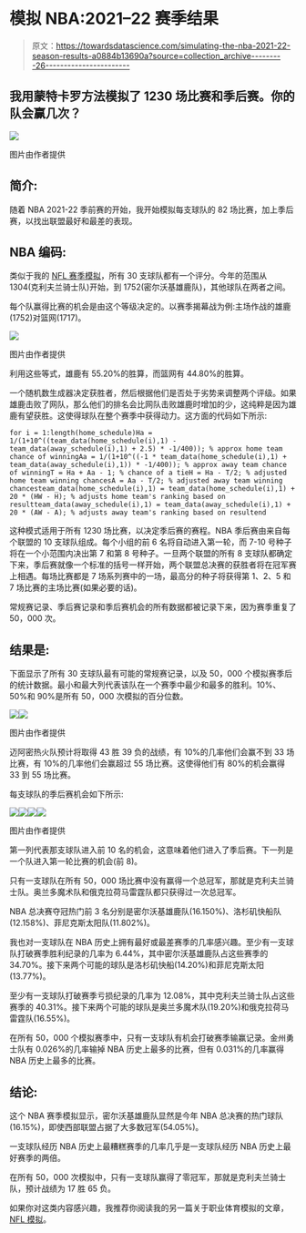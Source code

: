 # 模拟 NBA:2021–22 赛季结果

> 原文：<https://towardsdatascience.com/simulating-the-nba-2021-22-season-results-a0884b13690a?source=collection_archive---------26----------------------->

## 我用蒙特卡罗方法模拟了 1230 场比赛和季后赛。你的队会赢几次？

![](img/44dbb7ca536c8361a9f393eb1579ef4e.png)

图片由作者提供

## 简介:

随着 NBA 2021-22 季前赛的开始，我开始模拟每支球队的 82 场比赛，加上季后赛，以找出联盟最好和最差的表现。

## NBA 编码:

类似于我的 [NFL 赛季模拟](/the-nfl-simulation-monte-carlo-methods-2f110424b1dd)，所有 30 支球队都有一个评分。今年的范围从 1304(克利夫兰骑士队)开始，到 1752(密尔沃基雄鹿队)，其他球队在两者之间。

每个队赢得比赛的机会是由这个等级决定的。以赛季揭幕战为例:主场作战的雄鹿(1752)对篮网(1717)。

![](img/dff679d70c0530d13e1ae49d2ae16faf.png)

图片由作者提供

利用这些等式，雄鹿有 55.20%的胜算，而篮网有 44.80%的胜算。

一个随机数生成器决定获胜者，然后根据他们是否处于劣势来调整两个评级。如果雄鹿击败了网队，那么他们的排名会比网队击败雄鹿时增加的少，这纯粹是因为雄鹿有望获胜。这使得球队在整个赛季中获得动力。这方面的代码如下所示:

```
for i = 1:length(home_schedule)Ha = 1/(1+10^((team_data(home_schedule(i),1) - team_data(away_schedule(i),1) + 2.5) * -1/400)); % approx home team chance of winningAa = 1/(1+10^((-1 * team_data(home_schedule(i),1) + team_data(away_schedule(i),1)) * -1/400)); % approx away team chance of winningT = Ha + Aa - 1; % chance of a tieH = Ha - T/2; % adjusted home team winning chancesA = Aa - T/2; % adjusted away team winning chancesteam_data(home_schedule(i),1) = team_data(home_schedule(i),1) + 20 * (HW - H); % adjusts home team's ranking based on resultteam_data(away_schedule(i),1) = team_data(away_schedule(i),1) + 20 * (AW - A); % adjusts away team's ranking based on resultend
```

这种模式适用于所有 1230 场比赛，以决定季后赛的赛程。NBA 季后赛由来自每个联盟的 10 支球队组成。每个小组的前 6 名将自动进入第一轮，而 7-10 号种子将在一个小范围内决出第 7 和第 8 号种子。一旦两个联盟的所有 8 支球队都确定下来，季后赛就像一个标准的括号一样开始，两个联盟总决赛的获胜者将在冠军赛上相遇。每场比赛都是 7 场系列赛中的一场，最高分的种子将获得第 1、2、5 和 7 场比赛的主场比赛(如果必要的话)。

常规赛记录、季后赛记录和季后赛机会的所有数据都被记录下来，因为赛季重复了 50，000 次。

## 结果是:

下面显示了所有 30 支球队最有可能的常规赛记录，以及 50，000 个模拟赛季后的统计数据。最小和最大列代表该队在一个赛季中最少和最多的胜利。10%、50%和 90%是所有 50，000 次模拟的百分位数。

![](img/cec84ab24e28bac33263ca9d83d62416.png)![](img/7cbc4773393a55e09ece84961c4437e3.png)

图片由作者提供

迈阿密热火队预计将取得 43 胜 39 负的战绩，有 10%的几率他们会赢不到 33 场比赛，有 10%的几率他们会赢超过 55 场比赛。这使得他们有 80%的机会赢得 33 到 55 场比赛。

每支球队的季后赛机会如下所示:

![](img/8159ef71441385e0c8837041597bb2ca.png)![](img/e7d22d4ce1bb6eb361975adbd2c827ec.png)![](img/a01d358a2c81e77db8e67930eab8ced6.png)![](img/0e276ce84f4f4b6ebc5b8681cecc07d9.png)

图片由作者提供

第一列代表那支球队进入前 10 名的机会，这意味着他们进入了季后赛。下一列是一个队进入第一轮比赛的机会(前 8)。

只有一支球队在所有 50，000 场比赛中没有赢得一个总冠军，那就是克利夫兰骑士队。奥兰多魔术队和俄克拉荷马雷霆队都只获得过一次总冠军。

NBA 总决赛夺冠热门前 3 名分别是密尔沃基雄鹿队(16.150%)、洛杉矶快船队(12.158%)、菲尼克斯太阳队(11.802%)。

我也对一支球队在 NBA 历史上拥有最好或最差赛季的几率感兴趣。至少有一支球队打破赛季胜利纪录的几率为 6.44%，其中密尔沃基雄鹿队占这些赛季的 34.70%。接下来两个可能的球队是洛杉矶快船(14.20%)和菲尼克斯太阳(13.77%)。

至少有一支球队打破赛季亏损纪录的几率为 12.08%，其中克利夫兰骑士队占这些赛季的 40.31%。接下来两个可能的球队是奥兰多魔术队(19.20%)和俄克拉荷马雷霆队(16.55%)。

在所有 50，000 个模拟赛季中，只有一支球队有机会打破赛季输赢记录。金州勇士队有 0.026%的几率输掉 NBA 历史上最多的比赛，但有 0.031%的几率赢得 NBA 历史上最多的比赛。

## 结论:

这个 NBA 赛季模拟显示，密尔沃基雄鹿队显然是今年 NBA 总决赛的热门球队(16.15%)，即使西部联盟占据了大多数冠军(54.05%)。

一支球队经历 NBA 历史上最糟糕赛季的几率几乎是一支球队经历 NBA 历史上最好赛季的两倍。

在所有 50，000 次模拟中，只有一支球队赢得了零冠军，那就是克利夫兰骑士队，预计战绩为 17 胜 65 负。

如果你对这类内容感兴趣，我推荐你阅读我的另一篇关于职业体育模拟的文章，[NFL 模拟](/the-nfl-simulation-monte-carlo-methods-2f110424b1dd)。